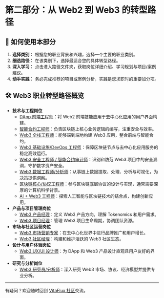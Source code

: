 # 第二部分：从 Web2 到 Web3 的转型路径

## 🚀 如何使用本部分

1.  **选择类别：** 根据您的职业背景和兴趣，选择一个主要的职业类别。
2.  **细选路径：** 在该类别下，选择最适合您的具体转型路径。
3.  **深入学习：** 点击进入路径文件夹，获取岗位详细介绍、学习规划与项目/案例建议。
4.  **动手实践：** 务必完成推荐的项目或案例分析，实践是您求职时的重要加分项。

## 🛠️ Web3 职业转型路径概览

*   **技术与工程岗位**
    *   [DApp 前端工程师](./01-开发工程师路径/01-DApp前端开发工程师/)：将 Web2 前端技能应用于去中心化应用的用户界面构建。
    *   [智能合约工程师](./01-开发工程师路径/02-智能合约工程师/)：负责区块链上核心业务逻辑的编写，注重安全与效率。
    *   [Web3 全栈工程师](./01-开发工程师路径/03-Web3全栈开发工程师/)：能够端到端地构建 Web3 应用，整合前端与智能合约。
    *   [Web3 基础设施/DevOps 工程师](./01-开发工程师路径/04-Web3基础设施DevOps工程师/)：保障区块链节点与去中心化应用服务的稳定高效运行。
    *   [Web3 安全工程师 / 智能合约审计师](./01-开发工程师路径/05-Web3安全审计工程师/)：识别和防范 Web3 项目中的安全漏洞，守护数字资产安全。
    *   [Web3 数据工程师/分析师](./01-开发工程师路径/06-Web3数据工程师分析师/)：从事链上数据提取、处理、分析与可视化，为决策提供洞察。
    *   [区块链核心/协议工程师](./01-开发工程师路径/07-区块链核心协议工程师/)：参与区块链底层协议的设计与实现，通常需要深厚的计算机科学背景。
    *   [AI + Web3 工程师](./01-开发工程师路径/08-AI与Web3工程师/)：探索人工智能与区块链技术的结合点，构建创新应用。
*   **产品与项目管理岗位**
    *   [Web3 产品经理](./02-产品项目管理路径/01-web3-product-manager)：定义 Web3 产品方向，理解 Tokenomics 和用户需求。
    *   [Web3 项目经理](./02-产品项目管理路径/02-web3-project-manager)：管理 Web3 项目生命周期，协调团队资源。
*   **市场与社区运营岗位**
    *   [Web3 市场营销专家](./03-市场社区运营路径/01-web3-marketing-specialist/)：在去中心化世界中进行品牌推广和用户增长。
    *   [Web3 社区经理](./03-市场社区运营路径/02-web3-community-manager/)：构建和维护活跃的 Web3 社区生态。
*   **设计与用户体验岗位**
    *   [Web3 UX/UI 设计师](./04-design-ux-ui-paths/01-web3-ux-ui-designer/)：为 DApp 和 Web3 产品设计直观且用户友好的界面。
*   **研究与分析岗位**
    *   [Web3 研究员/分析师](./05-商业法务研究路径/01-web3-researcher-analyst/)：深入研究 Web3 市场、协议、经济模型并提供专业分析。

---

有疑问？欢迎随时回到 [VitaFlux 社区](https://t.me/+04_gJoUytQo0MjBl)交流。
